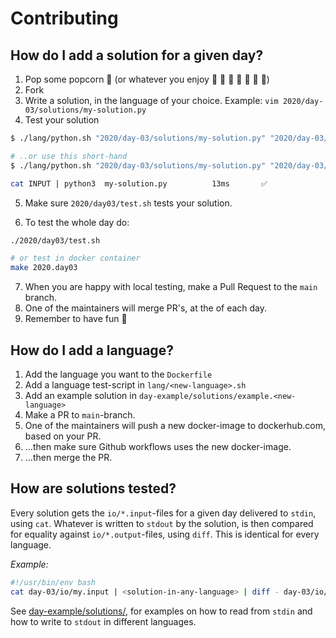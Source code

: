 # Contributing

## How do I add a solution for a given day?

1. Pop some popcorn :popcorn: (or whatever you enjoy :lollipop: :champagne: :milk_glass: :wine_glass: :tropical_drink: :chocolate_bar: :beer:)
2. Fork
3. Write a solution, in the language of your choice. Example: `vim 2020/day-03/solutions/my-solution.py`
4. Test your solution

```sh
$ ./lang/python.sh "2020/day-03/solutions/my-solution.py" "2020/day-03/io/my.input 2020/day-03/io/my.output"

# ..or use this short-hand
$ ./lang/python.sh "2020/day-03/solutions/my-solution.py" "2020/day-03/io/*"

cat INPUT | python3  my-solution.py          13ms       ✅
```

5. Make sure `2020/day03/test.sh` tests your solution.

6. To test the whole day do:
```sh
./2020/day03/test.sh

# or test in docker container
make 2020.day03
```

7. When you are happy with local testing, make a Pull Request to the `main` branch.
8. One of the maintainers will merge PR's, at the of each day.
9. Remember to have fun :tada:


## How do I add a language?

1. Add the language you want to the `Dockerfile`
2. Add a language test-script in `lang/<new-language>.sh`
3. Add an example solution in `day-example/solutions/example.<new-language>`
4. Make a PR to `main`-branch.
5. One of the maintainers will push a new docker-image to dockerhub.com, based on your PR.
6. ...then make sure Github workflows uses the new docker-image.
7. ...then merge the PR.

## How are solutions tested?

Every solution gets the `io/*.input`-files for a given day delivered to `stdin`, using `cat`. Whatever is written to `stdout` by the solution, is then compared for equality against `io/*.output`-files, using `diff`. This is identical for every language.

*Example:*
```sh
#!/usr/bin/env bash
cat day-03/io/my.input | <solution-in-any-language> | diff - day-03/io/my.output
```

See [day-example/solutions/](https://github.com/Arxcis/adventofcode2020/tree/main/day-example/solutions), for examples on how to read from `stdin` and how to write to `stdout` in different languages.

